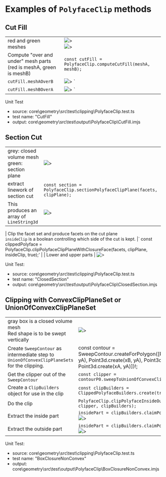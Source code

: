 # Examples of `PolyfaceClip` methods

## Cut Fill

|                                                                         |                                                                                                         |
| ----------------------------------------------------------------------- | ------------------------------------------------------------------------------------------------------- |
| red and green meshes                                                    | ![>](./figs/PolyfaceClip/CutFillAInput.png) <br> ![>](./figs/PolyfaceClip/CutFillAInputTransparent.png) |
| Compute "over and under" mesh parts <br> (red is meshA, green is meshB) | `const cutFill = PolyfaceClip.computeCutFill(meshA, meshB);`                                            |
| `cutFill.meshAOverB`                                                    | ![>](./figs/PolyfaceClip/CutFillARedOverGreen.png) `                                                    |
| `cutFill.meshBOverA`                                                    | ![>](./figs/PolyfaceClip/CutFillAGreenOverRed.png) `                                                    |

Unit Test

- source: core\geometry\src\test\clipping\PolyfaceClip.test.ts
- test name: "CutFill"
- output: core\geometry\src\test\output\PolyfaceClip\CutFill.imjs

## Section Cut

|                                                    |                                                                             |
| -------------------------------------------------- | --------------------------------------------------------------------------- |
| grey: closed volume mesh <br> green: section plane | ![>](./figs/PolyfaceClip/SectionCut/MeshVolumeAndPlane.png)                 |
| extract linework of section cut                    | `const section = PolyfaceClip.sectionPolyfaceClipPlane(facets, clipPlane);` |
| This produces an array of `LineString3d`           | ![>](./figs/PolyfaceClip/SectionCut/SectionCutAsLines.png)                  |

| Clip the facet set and produce facets on the cut plane <br>
`insideClip` is a boolean controlling which side of the cut is kept. |` const clippedPolyface = PolyfaceClip.clipPolyfaceClipPlaneWithClosureFace(facets, clipPlane, insideClip, true);' |
| Lower and upper parts | ![>](./figs/PolyfaceClip/SectionCut/LowerAndUpperParts.png)

Unit Test:

- source: core\geometry\src\test\clipping\PolyfaceClip.test.ts
- test name: "ClosedSection"
- output: core\geometry\src\test\output\PolyfaceClip\ClosedSection.imjs

## Clipping with ConvexClipPlaneSet or UnionOfConvexClipPlaneSet

|                                                                                              |                                                                                                                                                   |
| -------------------------------------------------------------------------------------------- | ------------------------------------------------------------------------------------------------------------------------------------------------- |
| gray box is a closed volume mesh <br> Red shape is to be swept vertically                    | ![>](./figs/PolyfaceClip/ClipSets/SlabWithCutter.png)                                                                                             |
| Create `SweepContour` as intermediate step to `UnionOfConvexClipPlaneSets` for the clipping. | const contour = SweepContour.createForPolygon([Point3d.create(xA, yA), Point3d.create(xB, yA), Point3d.create(xA, yB), Point3d.create(xA, yA)])!; |
| Get the clipper out of the `SweepContour`                                                    | `const clipper = contourP0.sweepToUnionOfConvexClipPlaneSets()!;`                                                                                 |
| Create a `ClipBuilders` object for use in the clip                                           | `const clipBuilders = ClippedPolyfaceBuilders.create(true, true, true);`                                                                          |
| Do the clip                                                                                  | `PolyfaceClip.clipPolyfaceInsideOutside(facets, clipper, clipBuilders);`                                                                          |
| Extract the inside part                                                                      | `insidePart = clipBuilders.claimPolyface(0, true);` <br> ![>](./figs/PolyfaceClip/ClipSets/InsidePart.png)                                        |
| Extract the outside part                                                                     | `insidePart = clipBuilders.claimPolyface(1, true);` <br> ![>](./figs/PolyfaceClip/ClipSets/OutsidePart.png)                                       |

Unit Test:

- source: core\geometry\src\test\clipping\PolyfaceClip.test.ts
- test name: "BoxClosureNonConvex"
- output: core\geometry\src\test\output\PolyfaceClip\BoxClosureNonConvex.imjs
